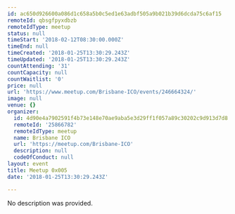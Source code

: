 ```yaml
---
id: ac650d926600a086d1c658a5b0c5ed1e63adbf505a9b021b39d6dcda75c6af15
remoteId: qbsgfpyxdbzb
remoteIdType: meetup
status: null
timeStart: '2018-02-12T08:30:00.000Z'
timeEnd: null
timeCreated: '2018-01-25T13:30:29.243Z'
timeUpdated: '2018-01-25T13:30:29.243Z'
countAttending: '31'
countCapacity: null
countWaitlist: '0'
price: null
url: 'https://www.meetup.com/Brisbane-ICO/events/246664324/'
image: null
venue: {}
organizer:
  id: 4d90e4a7902591f4b73e148e70ae9aba5e3d29ff1f057a89c30202c9d913d7d8
  remoteId: '25866782'
  remoteIdType: meetup
  name: Brisbane ICO
  url: 'https://meetup.com/Brisbane-ICO'
  description: null
  codeOfConduct: null
layout: event
title: Meetup 0x005
date: '2018-01-25T13:30:29.243Z'

---
```

No description was provided.
